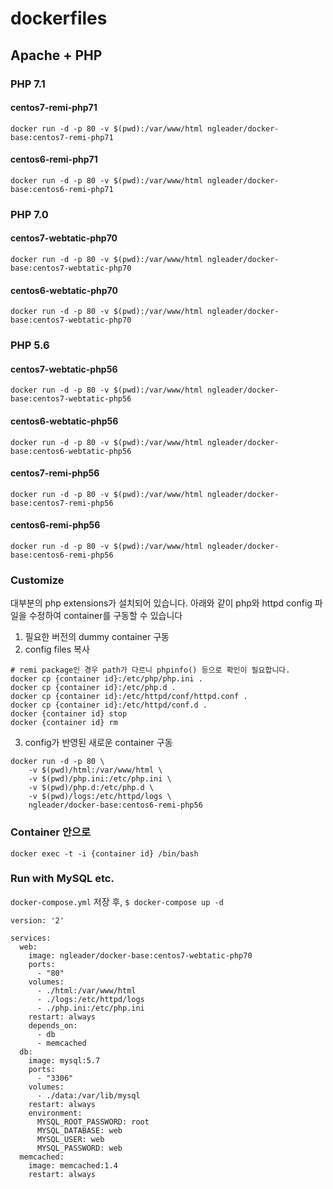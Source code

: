 # dockerfiles

## Apache + PHP

### PHP 7.1
#### centos7-remi-php71
```
docker run -d -p 80 -v $(pwd):/var/www/html ngleader/docker-base:centos7-remi-php71
```
#### centos6-remi-php71
```
docker run -d -p 80 -v $(pwd):/var/www/html ngleader/docker-base:centos6-remi-php71
```

### PHP 7.0
#### centos7-webtatic-php70
```
docker run -d -p 80 -v $(pwd):/var/www/html ngleader/docker-base:centos7-webtatic-php70
```
#### centos6-webtatic-php70
```
docker run -d -p 80 -v $(pwd):/var/www/html ngleader/docker-base:centos7-webtatic-php70
```

### PHP 5.6
#### centos7-webtatic-php56
```
docker run -d -p 80 -v $(pwd):/var/www/html ngleader/docker-base:centos7-webtatic-php56
```
#### centos6-webtatic-php56
```
docker run -d -p 80 -v $(pwd):/var/www/html ngleader/docker-base:centos6-webtatic-php56
```
#### centos7-remi-php56
```
docker run -d -p 80 -v $(pwd):/var/www/html ngleader/docker-base:centos7-remi-php56
```
#### centos6-remi-php56
```
docker run -d -p 80 -v $(pwd):/var/www/html ngleader/docker-base:centos6-remi-php56
```

### Customize
대부분의 php extensions가 설치되어 있습니다.
아래와 같이 php와 httpd config 파일을 수정하여 container를 구동할 수 있습니다

1. 필요한 버전의 dummy container 구동
2. config files 복사
```
# remi package인 경우 path가 다르니 phpinfo() 등으로 확인이 필요합니다.
docker cp {container id}:/etc/php/php.ini .
docker cp {container id}:/etc/php.d .
docker cp {container id}:/etc/httpd/conf/httpd.conf .
docker cp {container id}:/etc/httpd/conf.d .
docker {container id} stop
docker {container id} rm
```
3. config가 반영된 새로운 container 구동
```
docker run -d -p 80 \
    -v $(pwd)/html:/var/www/html \
    -v $(pwd)/php.ini:/etc/php.ini \
    -v $(pwd)/php.d:/etc/php.d \
    -v $(pwd)/logs:/etc/httpd/logs \
    ngleader/docker-base:centos6-remi-php56
```

### Container 안으로 
`docker exec -t -i {container id} /bin/bash`


### Run with MySQL etc.

`docker-compose.yml` 저장 후, `$ docker-compose up -d`
 
```
version: '2'

services:
  web:
    image: ngleader/docker-base:centos7-webtatic-php70
    ports:
      - "80"
    volumes:
      - ./html:/var/www/html
      - ./logs:/etc/httpd/logs
      - ./php.ini:/etc/php.ini
    restart: always
    depends_on:
      - db
      - memcached
  db:
    image: mysql:5.7
    ports:
      - "3306"
    volumes:
      - ./data:/var/lib/mysql
    restart: always
    environment:
      MYSQL_ROOT_PASSWORD: root
      MYSQL_DATABASE: web
      MYSQL_USER: web
      MYSQL_PASSWORD: web
  memcached:
    image: memcached:1.4
    restart: always
```